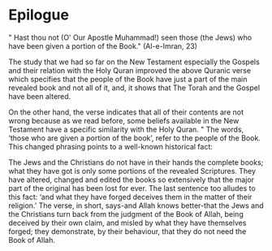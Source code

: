 Epilogue
========

" Hast thou not (O' Our Apostle Muhammad!) seen those (the Jews) who
have been given a portion of the Book." (Al-e-Imran, 23)

The study that we had so far on the New Testament especially the
Gospels and their relation with the Holy Quran improved the above
Quranic verse which specifies that the people of the Book have just a
part of the main revealed book and not all of it, and, it shows that The
Torah and the Gospel have been altered.

On the other hand, the verse indicates that all of their contents are
not wrong because as we read before, some beliefs available in the New
Testament have a specific similarity with the Holy Quran. " The words,
‘those who are given a portion of the book’, refer to the people of the
Book. This changed phrasing points to a well-known historical fact:

The Jews and the Christians do not have in their hands the complete
books; what they have got is only some portions of the revealed
Scriptures. They have altered, changed and edited the books so
extensively that the major part of the original has been lost for ever.
The last sentence too alludes to this fact: ‘and what they have forged
deceives them in the matter of their religion.’ The verse, in short,
says-and Allah knows better-that the Jews and the Christians turn back
from the judgment of the Book of Allah, being deceived by their own
claim, and misled by what they have themselves forged; they demonstrate,
by their behaviour, that they do not need the Book of Allah.


